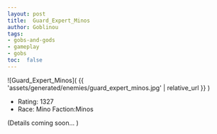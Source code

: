 ```yaml
---
layout: post
title:  Guard_Expert_Minos
author: Goblinou
tags:
- gobs-and-gods
- gameplay
- gobs
toc:  false
---
```


![Guard_Expert_Minos]( {{ 'assets/generated/enemies/guard_expert_minos.jpg' | relative_url }} )
- Rating: 1327
- Race: Mino  Faction:Minos

(Details coming soon... )